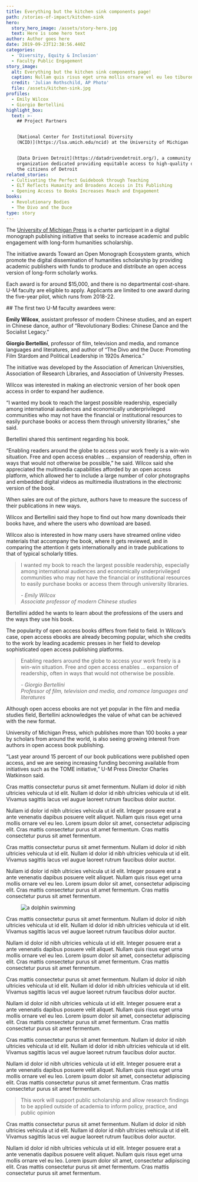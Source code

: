 ```yaml
---
title: Everything but the kitchen sink components page!
path: /stories-of-impact/kitchen-sink
hero:
  story_hero_image: /assets/story-hero.jpg
  text: Here is some hero text
author: Author goes here
date: 2019-09-23T12:38:56.440Z
categories:
  - 'Diversity, Equity & Inclusion'
  - Faculty Public Engagement
story_image:
  alt: Everything but the kitchen sink components page!
  caption: Nullam quis risus eget urna mollis ornare vel eu leo tiburon
  credit: 'Julian Rothschild, AP Photo'
  file: /assets/kitchen-sink.jpg
profiles:
  - Emily Wilcox
  - Giorgio Bertellini
highlight_box:
  text: >-
    ## Project Partners


    [National Center for Institutional Diversity
    (NCID)](https://lsa.umich.edu/ncid) at the University of Michigan


    [Data Driven Detroit](https://datadrivendetroit.org/), a community
    organization dedicated providing equitable access to high-quality data to
    the citizens of Detroit
related_stories:
  - Cultivating the Perfect Guidebook through Teaching
  - ELT Reflects Humanity and Broadens Access in Its Publishing
  - Opening Access to Books Increases Reach and Engagement
books:
  - Revolutionary Bodies
  - The Divo and the Duce
type: story
---
```

The [University of Michigan Press](https://www.press.umich.edu/) is a charter participant in a digital monograph publishing initiative that seeks to increase academic and public engagement with long-form humanities scholarship.

The initiative awards Toward an Open Monograph Ecosystem grants, which promote the digital dissemination of humanities scholarship by providing academic publishers with funds to produce and distribute an open access version of long-form scholarly works.

Each award is for around $15,000, and there is no departmental cost-share. U-M faculty are eligible to apply. Applicants are limited to one award during the five-year pilot, which runs from 2018-22.

<div class="lg:float-right lg:-mr-64 lg:w-3/5 border-l-8 border-sea-blue px-6 pt-6 ml-6 mb-4" markdown="1">
## The first two U-M faculty awardees were:

**Emily Wilcox**, assistant professor of modern Chinese studies, and an expert in Chinese dance, author of “Revolutionary Bodies: Chinese Dance and the Socialist Legacy.”

**Giorgio Bertellini**, professor of film, television and media, and romance languages and literatures, and author of “The Divo and the Duce: Promoting Film Stardom and Political Leadership in 1920s America.”

</div>

The initiative was developed by the Association of American Universities, Association of Research Libraries, and Association of University Presses.

Wilcox was interested in making an electronic version of her book open access in order to expand her audience. 

“I wanted my book to reach the largest possible readership, especially among international audiences and economically underprivileged communities who may not have the financial or institutional resources to easily purchase books or access them through university libraries,” she said. 

Bertellini shared this sentiment regarding his book. 

“Enabling readers around the globe to access your work freely is a win-win situation. Free and open access enables … expansion of readership, often in ways that would not otherwise be possible,” he said.  Wilcox said she appreciated the multimedia capabilities afforded by an open access platform, which allowed her to include a large number of color photographs and embedded digital videos as multimedia illustrations in the electronic version of the book.

When sales are out of the picture, authors have to measure the success of their publications in new ways.

Wilcox and Bertellini said they hope to find out how many downloads their books have, and where the users who download are based.

Wilcox also is interested in how many users have streamed online video materials that accompany the book, where it gets reviewed, and in comparing the attention it gets internationally and in trade publications to that of typical scholarly titles.

<blockquote class="quote full yellow"><p>I wanted my book to reach the largest possible readership, especially among international audiences and economically underprivileged communities who may not have the financial or institutional resources to easily purchase books or access them through university libraries.</p><footer><cite>- Emily Wilcox<br>Associate professor of modern Chinese studies</cite></footer></blockquote>

Bertellini added he wants to learn about the professions of the users and the ways they use his book.

The popularity of open access books differs from field to field. In Wilcox’s case, open access ebooks are already becoming popular, which she credits to the work by leading academic presses in her field to develop sophisticated open access publishing platforms.

<blockquote class="quote floated blue"><p>Enabling readers around the globe to access your work freely is a win-win situation. Free and open access enables … expansion of readership, often in ways that would not otherwise be possible.</p><footer><cite>- Giorgio Bertellini<br>Professor of film, television and media, and romance languages and literatures</cite></footer></blockquote>

Although open access ebooks are not yet popular in the film and media studies field, Bertellini acknowledges the value of what can be achieved with the new format.

University of Michigan Press, which publishes more than 100 books a year by scholars from around the world, is also seeing growing interest from authors in open access book publishing.

“Last year around 15 percent of our book publications were published open access, and we are seeing increasing funding becoming available from initiatives such as the TOME initiative,”  U-M Press Director Charles Watkinson said.

Cras mattis consectetur purus sit amet fermentum. Nullam id dolor id nibh ultricies vehicula ut id elit. Nullam id dolor id nibh ultricies vehicula ut id elit. Vivamus sagittis lacus vel augue laoreet rutrum faucibus dolor auctor.

Nullam id dolor id nibh ultricies vehicula ut id elit. Integer posuere erat a ante venenatis dapibus posuere velit aliquet. Nullam quis risus eget urna mollis ornare vel eu leo. Lorem ipsum dolor sit amet, consectetur adipiscing elit. Cras mattis consectetur purus sit amet fermentum. Cras mattis consectetur purus sit amet fermentum.

Cras mattis consectetur purus sit amet fermentum. Nullam id dolor id nibh ultricies vehicula ut id elit. Nullam id dolor id nibh ultricies vehicula ut id elit. Vivamus sagittis lacus vel augue laoreet rutrum faucibus dolor auctor.

Nullam id dolor id nibh ultricies vehicula ut id elit. Integer posuere erat a ante venenatis dapibus posuere velit aliquet. Nullam quis risus eget urna mollis ornare vel eu leo. Lorem ipsum dolor sit amet, consectetur adipiscing elit. Cras mattis consectetur purus sit amet fermentum. Cras mattis consectetur purus sit amet fermentum.

<figure class="advanced-image none"><img src="/assets/so-s-18-biology-benzie-p-1-77-2.jpg" alt="a dolphin swimming"><figcaption><div></div></figcaption></figure>

Cras mattis consectetur purus sit amet fermentum. Nullam id dolor id nibh ultricies vehicula ut id elit. Nullam id dolor id nibh ultricies vehicula ut id elit. Vivamus sagittis lacus vel augue laoreet rutrum faucibus dolor auctor.

Nullam id dolor id nibh ultricies vehicula ut id elit. Integer posuere erat a ante venenatis dapibus posuere velit aliquet. Nullam quis risus eget urna mollis ornare vel eu leo. Lorem ipsum dolor sit amet, consectetur adipiscing elit. Cras mattis consectetur purus sit amet fermentum. Cras mattis consectetur purus sit amet fermentum.

Cras mattis consectetur purus sit amet fermentum. Nullam id dolor id nibh ultricies vehicula ut id elit. Nullam id dolor id nibh ultricies vehicula ut id elit. Vivamus sagittis lacus vel augue laoreet rutrum faucibus dolor auctor.

Nullam id dolor id nibh ultricies vehicula ut id elit. Integer posuere erat a ante venenatis dapibus posuere velit aliquet. Nullam quis risus eget urna mollis ornare vel eu leo. Lorem ipsum dolor sit amet, consectetur adipiscing elit. Cras mattis consectetur purus sit amet fermentum. Cras mattis consectetur purus sit amet fermentum.

Cras mattis consectetur purus sit amet fermentum. Nullam id dolor id nibh ultricies vehicula ut id elit. Nullam id dolor id nibh ultricies vehicula ut id elit. Vivamus sagittis lacus vel augue laoreet rutrum faucibus dolor auctor.

Nullam id dolor id nibh ultricies vehicula ut id elit. Integer posuere erat a ante venenatis dapibus posuere velit aliquet. Nullam quis risus eget urna mollis ornare vel eu leo. Lorem ipsum dolor sit amet, consectetur adipiscing elit. Cras mattis consectetur purus sit amet fermentum. Cras mattis consectetur purus sit amet fermentum.

> This work will support public scholarship and allow research findings to be applied outside of academia to inform policy, practice, and public opinion

Cras mattis consectetur purus sit amet fermentum. Nullam id dolor id nibh ultricies vehicula ut id elit. Nullam id dolor id nibh ultricies vehicula ut id elit. Vivamus sagittis lacus vel augue laoreet rutrum faucibus dolor auctor.

Nullam id dolor id nibh ultricies vehicula ut id elit. Integer posuere erat a ante venenatis dapibus posuere velit aliquet. Nullam quis risus eget urna mollis ornare vel eu leo. Lorem ipsum dolor sit amet, consectetur adipiscing elit. Cras mattis consectetur purus sit amet fermentum. Cras mattis consectetur purus sit amet fermentum.

